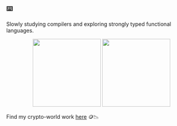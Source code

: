 ### ⌨️

Slowly studying compilers and exploring strongly typed functional languages. 

<div align="center">
  <img height="180em" src="https://github-readme-stats.vercel.app/api?username=trevarj&show_icons=true&count_private=true&hide_title=true&theme=codeSTACKr"/>
 <img height="180em" src="https://github-readme-stats.vercel.app/api/top-langs/?username=trevarj&theme=codeSTACKr&layout=compact&langs_count=8"/>
</div>

Find my crypto-world work [here](https://github.com/trevor-crypto) 🪙📉

<!--
![my stats](https://github-readme-stats.vercel.app/api?username=trevarj&show_icons=true&count_private=true&theme=nord)
**trevarj/trevarj** is a ✨ _special_ ✨ repository because its `README.md` (this file) appears on your GitHub profile.

Here are some ideas to get you started:

- 🔭 I’m currently working on ...
- 🌱 I’m currently learning ...
- 👯 I’m looking to collaborate on ...
- 🤔 I’m looking for help with ...
- 💬 Ask me about ...
- 📫 How to reach me: ...
- 😄 Pronouns: ...
- ⚡ Fun fact: ...
-->
